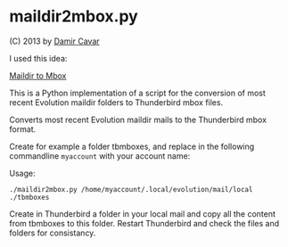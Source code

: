 maildir2mbox.py
===============

(C) 2013 by [Damir Cavar](http://cavar.me/damir/)

I used this idea:


[Maildir to Mbox](http://yergler.net/projects/one-off/maildir-to-mbox/)


This is a Python implementation of a script for the conversion of most recent Evolution maildir folders to Thunderbird mbox files.

Converts most recent Evolution maildir mails to the Thunderbird mbox format.

Create for example a folder tbmboxes, and replace in the following commandline ``myaccount`` with your account name:

Usage:


``./maildir2mbox.py /home/myaccount/.local/evolution/mail/local ./tbmboxes``


Create in Thunderbird a folder in your local mail and copy all the content from tbmboxes to this folder. Restart Thunderbird and check the files and folders for consistancy.
